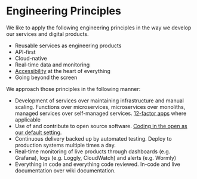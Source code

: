 # Engineering Principles

We like to apply the following engineering principles in the way we develop our services and digital products.

* Reusable services as engineering products
* API-first
* Cloud-native
* Real-time data and monitoring
* [Accessibility](frontend/accessibility.md) at the heart of everything
* Going beyond the screen

We approach those principles in the following manner:

* Development of services over maintaining infrastructure and manual scaling. Functions over microservices, microservices over monoliths, managed services over self-managed services. [12-factor apps](https://12factor.net/) where applicable
* Use of and contribute to open source software. [Coding in the open as our default setting](open-source.md).
* Continuous delivery backed up by automated testing. Deploy to production systems multiple times a day.
* Real-time monitoring of live products through dashboards (e.g. Grafana), logs (e.g. Loggly, CloudWatch) and alerts (e.g. Wormly)
* Everything in code and everything code reviewed. In-code and live documentation over wiki documentation.

